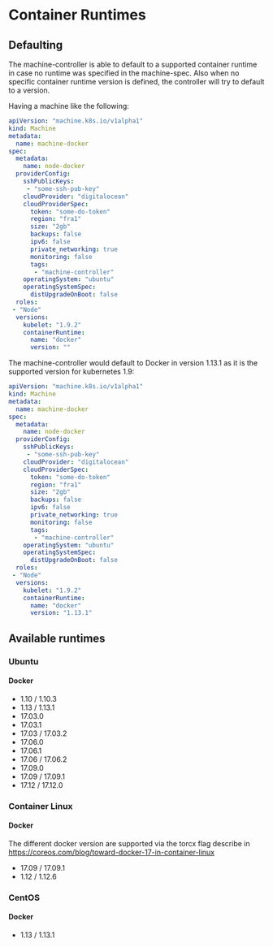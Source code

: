 # Container Runtimes

## Defaulting
The machine-controller is able to default to a supported container runtime in case no runtime was specified in the machine-spec.
Also when no specific container runtime version is defined, the controller will try to default to a version. 

Having a machine like the following:
```yaml
apiVersion: "machine.k8s.io/v1alpha1"
kind: Machine
metadata:
  name: machine-docker
spec:
  metadata:
    name: node-docker
  providerConfig:
    sshPublicKeys:
     - "some-ssh-pub-key"
    cloudProvider: "digitalocean"
    cloudProviderSpec:
      token: "some-do-token"
      region: "fra1"
      size: "2gb"
      backups: false
      ipv6: false
      private_networking: true
      monitoring: false
      tags:
       - "machine-controller"
    operatingSystem: "ubuntu"
    operatingSystemSpec:
      distUpgradeOnBoot: false
  roles:
 - "Node"
  versions:
    kubelet: "1.9.2"
    containerRuntime:
      name: "docker"
      version: ""
```

The machine-controller would default to Docker in version 1.13.1 as it is the supported version for kubernetes 1.9:

```yaml
apiVersion: "machine.k8s.io/v1alpha1"
kind: Machine
metadata:
  name: machine-docker
spec:
  metadata:
    name: node-docker
  providerConfig:
    sshPublicKeys:
     - "some-ssh-pub-key"
    cloudProvider: "digitalocean"
    cloudProviderSpec:
      token: "some-do-token"
      region: "fra1"
      size: "2gb"
      backups: false
      ipv6: false
      private_networking: true
      monitoring: false
      tags:
       - "machine-controller"
    operatingSystem: "ubuntu"
    operatingSystemSpec:
      distUpgradeOnBoot: false
  roles:
 - "Node"
  versions:
    kubelet: "1.9.2"
    containerRuntime:
      name: "docker"
      version: "1.13.1"
``` 

## Available runtimes

### Ubuntu

#### Docker
- 1.10 / 1.10.3
- 1.13 / 1.13.1
- 17.03.0
- 17.03.1
- 17.03 / 17.03.2
- 17.06.0
- 17.06.1
- 17.06 / 17.06.2
- 17.09.0
- 17.09 / 17.09.1
- 17.12 / 17.12.0

### Container Linux

#### Docker
The different docker version are supported via the torcx flag describe in https://coreos.com/blog/toward-docker-17-in-container-linux

- 17.09 / 17.09.1
- 1.12 / 1.12.6

### CentOS

#### Docker

- 1.13 / 1.13.1
